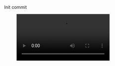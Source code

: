 Init commit
<figure class="video_container">
  <video controls="true" allowfullscreen="true">
    <source src="http://llc.stat.purdue.edu/2014/41600/videos/prob1201.mp4" type="video/mp4">
  </video>
</figure>
